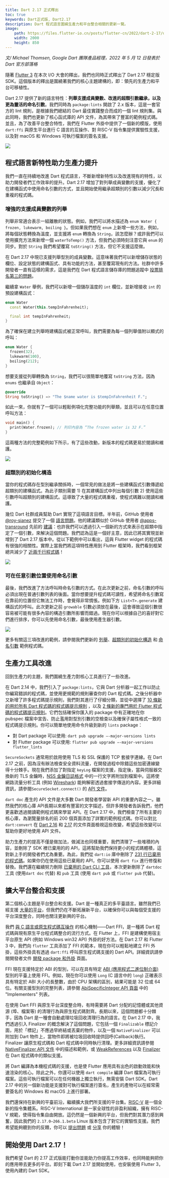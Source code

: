 ```yaml
---
title: Dart 2.17 正式釋出
toc: true
keywords: Dart正式版, Dart2.17
description: Dart 程式語言圍繞生產力和平台整合相關的更新一覽。
image:
    path: https://files.flutter-io.cn/posts/flutter-cn/2022/dart-2-17/dart-2-17-hero.png
    width: 2000
    height: 850
---
```

*文/ Michael Thomsen, Google Dart 團隊產品經理，2022 年 5 月 12 日發表於 Dart 官方部落格*

隨著 [Flutter 3]({{site.main-url}}/posts/introducing-flutter-3) 在本次 I/O 大會的釋出，我們也同時正式釋出了 Dart 2.17 穩定版 SDK。這個版本的釋出是圍繞著我們的核心主題建構的，即：領先的生產力和平台可移植性。

Dart 2.17 提供了新的語言特性：**列舉支援成員變數、改進的超類引數繼承，以及更為靈活的命名引數**。我們同時為 `package:lints` 開啟了 2.x 版本，這是一套官方的 lint 規則，是根據我們總結的 Dart 最佳實踐整合而成的一個 lint 規則集。與此同時，我們也更新了核心函式庫的 API 文件，為其帶來了豐富的範例程式碼。並且，為了改善平台整合特性，我們在 Flutter 外掛中提供了一個新的模版，使用 `dart:ffi` 與原生平台進行 C 語言的互操作、對 RISC-V 指令集提供實驗性支援，以及對 macOS 和 Windows 可執行檔案的簽名支援。

![](https://files.flutter-io.cn/posts/flutter-cn/2022/dart-2-17/dart-2-17-hero.png)

## 程式語言新特性助力生產力提升

我們一直在持續地改進 Dart 程式語言，不斷新增新特性以及改進現有的特性，以助力開發者們工作效率的提升。Dart 2.17 增加了對列舉成員變數的支援，優化了在建構函式中使用命名引數的方式，並且開始使用繼承超類別的引數以減少冗長和重複的程式碼。

### 增強的支援成員變數的列舉

列舉非常適合表示一組離散的狀態。例如，我們可以將水描述為 `enum Water { frozen, lukewarm, boiling }`。但如果我們想在 `enum` 上新增一些方法，例如，將每個狀態轉換為溫度，並支援將 `enum` 轉換為 `String`，該怎麼辦？或許我們可以使用擴充方法來新增一個 `waterToTemp()` 方法，但我們必須時刻注意它與 `enum` 的同步。對於 `String` 我們希望覆寫 `toString()` 方法，但它不支援這麼做。

在 Dart 2.17 中現已支援列舉型別的成員變數。這意味著我們可以新增儲存狀態的欄位、設定狀態的建構函式、具有功能的方法，甚至覆寫現有的方法。社群中許多開發者一直有這樣的需求，這是我們在 Dart 程式語言儲存庫的問題追蹤中 [投票排名第三的問題](https://github.com/dart-lang/language/issues?q=is%3Aissue+sort%3Areactions-%2B1-desc+ "Dart 程式語言 GitHub 儲存庫議題按參與度情況排序")。

繼續拿 `Water` 舉例，我們可以新增一個儲存溫度的 `int` 欄位，並新增接收 `int` 的預設建構函式：

```dart
enum Water 
  const Water(this.tempInFahrenheit);

  final int tempInFahrenheit;
}
```

為了確保在建立列舉時建構函式被正常呼叫，我們需要為每一個列舉值附以顯式的呼叫：

```dart
enum Water {
  frozen(32),
  lukewarm(100),
  boiling(212);
}
```

想要支援從列舉轉換為 `String`，我們可以很簡單地覆寫 `toString` 方法，因為 `enums` 也繼承自 `Object`：

```dart
@override
String toString() => "The $name water is $tempInFahrenheit F.";
```

如此一來，你就有了一個可以輕鬆例項化完整功能的列舉類，並且可以在任意位置呼叫方法：

```dart
void main() {
  print(Water.frozen); // 列印內容為 “The frozen water is 32 F.”
}
```

這兩種方法的完整範例如下所示，有了這些改動，新版本的程式碼更易於閱讀和維護。

![](https://files.flutter-io.cn/posts/flutter-cn/2022/dart-2-17/extensions-vs-enum.png)

### 超類別的初始化構造

當你的程式碼存在型別繼承關係時，一個常見的做法是將一些建構函式引數傳遞給超類別的建構函式。為此子類別需要 1) 在其建構函式中列出每個引數 2) 使用這些引數呼叫超類別的建構函式。這導致了大量的程式碼重複，使程式碼難以閱讀和維護。

幾位 Dart 社群成員幫助 Dart 實現了這項語言目標。半年前，GitHub 使用者 [@roy-sianez](https://github.com/roy-sianez "GitHub 使用者主頁: @roy-sianez") 提交了一個 [語言問題](https://github.com/dart-lang/language/issues/1855 "Dart 程式語言 GitHub 儲存庫議題 #1855")。他的建議類似於 GitHub 使用者 [@apps-transround](https://github.com/apps-transround "GitHub 使用者主頁: @apps-transround") 先前的 [建議](https://github.com/dart-lang/language/issues/493#issuecomment-879624528 "Dart 程式語言 GitHub 儲存庫議題 #493")：也許我們可以透過引入一個新的方式來表示在超類中指定了一個引數，來解決這個問題。我們認為這是一個好主意，因此已將其實現並新增到了 Dart 2.17 版本中。從以下範例中可以看出，這與 Flutter widget 的程式碼有很強的相關性。實際上當我們將這項特性應用到 Flutter 框架時，我們看到框架總共減少了 [近兩千行程式碼](https://github.com/flutter/flutter/pull/100905/files "Flutter 框架 GitHub 儲存庫拉取請求 #100905")！

![](https://files.flutter-io.cn/posts/flutter-cn/2022/dart-2-17/manual-forwarding-vs-supper-parameters.png)

### 可在任意引數位置使用命名引數

最後，我們改進了方法呼叫時命名引數的方式。在此次更新之前，命名引數的呼叫必須出現在普通引數列表的後面。當你想要提升程式碼可讀性，希望將命名引數寫在靠前的位置但它無法工作時，會覺得非常惆悵。例如下方 `List<T>.generate` 建構函式的呼叫。此次更新之前 `growable` 引數必須放在最後，這會導致這個引數很容易被可能有很多內容的構造引數所影響而錯過。現在你可以根據自己的喜好對它們進行排序，你可以先使用命名引數，最後使用產生器引數。

![](https://files.flutter-io.cn/posts/flutter-cn/2022/dart-2-17/names-agrs-order-changing.png)

更多有關這三項改進的範例，請參閱我們更新的 [列舉](https://github.com/dart-lang/samples/blob/master/enhanced_enums/lib/members.dart "Dart 程式語言特性改進範例程式碼: 列舉")、[超類別的初始化構造](https://github.com/dart-lang/samples/blob/master/parameters/lib/super_initalizer.dart "Dart 程式語言特性改進範例程式碼: 超類別的初始化構造") 和 [命名引數](https://github.com/dart-lang/samples/blob/master/parameters/lib/named_parameters.dart "Dart 程式語言特性改進範例程式碼: 命名引數") 範例程式碼。

## 生產力工具改進

回到生產力的主題，我們圍繞生產力對核心工具進行了一些改進。

在 Dart 2.14 中，我們引入了 `package:lints`，它與 Dart 分析器一起工作以防止你編寫錯誤的程式碼，並使用更規範的規則審查你的 Dart 程式碼。之後分析器中又新增了許多程式碼提示規則，我們對其進行了仔細分類，並從中選擇了 [10 條新的用於所有 Dart 程式碼的程式碼提示規則](https://github.com/dart-lang/lints/blob/main/CHANGELOG.md#200 "10 條新的用於所有 Dart 程式碼的程式碼提示規則") ，以及 [2 條新的專門用於 Flutter 程式碼的程式碼提示規則](https://github.com/flutter/packages/blob/master/packages/flutter_lints/CHANGELOG.md#200 "2 條新的專門用於 Flutter 程式碼的程式碼提示規則")。它們包括確保你匯入的 package 中有正確地在你 pubspec 檔案中宣告、防止濫用對型別引數的空檢查以及確保子屬性格式一致的程式碼提示規則。你可以簡單地使用命令升級到新的 `lints` package：

- 對 Dart package 可以使用:
  `dart pub upgrade —-major-versions lints`
- 對 Flutter package 可以使用:
  `flutter pub upgrade —-major-versions flutter_lints`

`SecureSockets` 通常用於啟用使用 TLS 和 SSL 保護的 TCP 套接字連線。在 Dart 2.17 之前，因為沒有辦法檢查安全資料流量，在開發過程中除錯這些加密連線變得十分棘手。現在我們添加了對指定 `keyLog` 檔案的支援，指定後，當與伺服器交換新的 TLS 金鑰時，[NSS 金鑰日誌格式](https://firefox-source-docs.mozilla.org/security/nss/legacy/key_log_format/index.html "NSS 金鑰日誌格式") 中的一行文字將附加到檔案中。這將使網路流量分析工具 (例如 [Wireshark](https://gitlab.com/wireshark/wireshark/-/wikis/TLS#tls-decryption "使用 Wireshark 解密 TLS 資料")) 能夠解密透過套接字傳送的內容。更多詳細資訊，請參閱`SecureSocket.connect()` 的 [API 文件](https://api.dart.tw.gh.miniasp.com/stable/2.17.0/dart-io/SecureSocket/connect.html "SecureSocket 類別的 connect API 文件")。

`dart doc` 產生的 API 文件是大多數 Dart 開發者學習新 API 的重要內容之一。雖然我們的核心庫 API長期以來都有豐富的文字描述，但許多開發者告訴我們，他們更喜歡透過閱讀範例程式碼來學習 API。在 Dart 2.17 中，我們檢查了所有主要的核心庫，為瀏覽量排名的前 200 個頁面添加了詳實的範例程式碼。你可以對比 `dart:convert` 在 [Dart 2.16](https://api.dart.tw.gh.miniasp.com/stable/2.16.2/dart-convert/dart-convert-library.html "Dart 2.16 版的 dart:convert API 文件") 和 [2.17](https://api.dart.tw.gh.miniasp.com/stable/2.17.0/dart-convert/dart-convert-library.html "Dart 2.17 版的 dart:convert API 文件") 的文件頁面檢視這些改變，希望這些改變可以幫助你更好地使用 API 文件。

助力生產力的提高不僅是做加法，做減法也同樣重要，我們清理了一些堆積的內容，並刪除了 SDK 裡已棄用的的 API，這將幫助我們保持更小的程式碼體積，這對新上手的開發者們尤為重要。為此，我們從 `dart:io` 庫中刪除了 [231 行已棄用的程式碼](https://dart-review.googlesource.com/c/sdk/+/236840 "Dart SDK 中棄用了 231 行程式碼")。如果你仍在使用這些已棄用的 API，你可以使用 `dart fix` 進行修復和替換。我們還在繼續努力刪除 [已棄用的 Dart CLI 工具](https://github.com/dart-lang/sdk/issues/46100 "Dart SDK 中已棄用的命令列工具工具")，本次更新刪除了 `dartdoc` 工具 (使用`dart doc` 代替) 和 `pub` 工具 (使用 `dart pub` 或 `flutter pub` 代替)。

## 擴大平台整合和支援

第二個核心主題是平台整合和支援。Dart 是一種真正的多平臺語言。雖然我們已經支援 [大量的平台](https://dart.tw.gh.miniasp.com/overview#platform "Dart 程式語言開發者文件: Dart 支援的平台")，但我們仍在不斷拓展新平台，以確保你可以與每個受支援的平台深度整合，同時也關注更新興的平台。

我們 [與 C 語言或原生程式碼互操作](https://dart.tw.gh.miniasp.com/guides/libraries/c-interop "與 C 語言或原生程式碼互操作") 的核心機制——Dart FFI，是一種將 Dart 程式碼與現有原生平台程式碼整合的流行方式。在 Flutter 上，FFI 是建構使用宿主平台原生 API (例如 Windows win32 API) 外掛的好方法。在 Dart 2.17 和 Flutter 3 中，我們向 `flutter` 工具添加了 FFI 的範本，現在你可以輕鬆地建立 FFI 外掛，這些外掛具有透過 `dart:ffi` 呼叫原生程式碼支援的 Dart API。詳細資訊請參閱開發者文件 [開發 package 和外掛](https://flutter.tw/development/packages-and-plugins/developing-packages#dart-only-platform-implementations "Flutter 開發者文件: Packages 和外掛的開發和提交") 頁面。

FFI 現在支援特定於 ABI 的型別，可以在具有特定 [ABI (應用程式二進位制介面)](https://baike.baidu.com/item/ABI/10912305 "百度百科詞條: ABI (應用程式二進位制介面)") 型別的平臺上使用 FFI。例如，現在你可以使用 `Long` (C 語言中的 `long`) 正確表示具有特定於 ABI 大小的長整數，由於 CPU 架構的區別，結果可能是 32 位或 64 位。有關支援型別的完整列表，請參閱 [AbiSpecificInteger API 頁面](https://api.dart.tw.gh.miniasp.com/stable/2.17.0/dart-ffi/AbiSpecificInteger-class.html "dart:ffi 庫 AbiSpecificInteger 類別的 API 文件頁面") 中的 "Implementers" 列表。

在使用 Dart FFI 與原生平台深度整合時，有時需要將 Dart 分配的記憶體或其他資源 (埠、檔案等) 的清理行為與原生程式碼對齊。長期以來，這個問題都十分棘手，因為 Dart 是一種會自動處理垃圾回收清理行為的語言。在 Dart 2.17 中，我們透過引入 Finalizer 的概念解決了這個問題，它包括一個 `Finalizable` 標記介面，用於「標記」不應過早終結或丟棄的物件，以及一個 `NativeFinalizer` 可以附加到 Dart 物件上，當物件即將被垃圾回收時提供回呼(Callback)執行。Finalizer 讓原生程式碼和 Dart 程式碼中同時執行清理。更多詳細資訊請參閱 [NativeFinalizer API 文件](https://api.dart.tw.gh.miniasp.com/stable/2.17.0/dart-ffi/NativeFinalizer-class.html "dart:ffi 庫 NativeFinalizer 類別的 API 文件頁面") 中的描述和範例，或 [WeakReferences](https://api.dart.tw.gh.miniasp.com/stable/2.17.0/dart-core/WeakReference-class.html "dart:core 庫 WeakReferences 類別的 API 文件頁面") 以及 [Finalizer](https://api.dart.tw.gh.miniasp.com/stable/2.17.0/dart-core/Finalizer-class.html "dart:core 庫 Finalizer 類別的 API 文件頁面") 在 Dart 程式碼中的類似支援。

將 Dart 編譯為本機程式碼的支援，也是使 Flutter 應用具有出色的啟動效能和快速渲染的核心。除此之外，你還可以使用 `dart compile` 編譯 Dart 檔案為可執行檔案。這些可執行檔案可以在任何機器上獨立執行，無需安裝 Dart SDK。Dart 2.17 中的另一個新功能是支援對可執行檔案進行簽名，產生的產物可以在經常需要簽名的 Windows 和 macOS 上進行部署。

我們還保持在新興的平臺前沿，繼續擴大我們所支援的平台集。[RISC-V](https://riscv.org/about/ "RISC-V 中國主頁") 是一個全新的指令集體系。RISC-V International 是一家全球性的非盈利組織，擁有 RISC-V 規範，使得指令集自由開放。這仍然是一個新興的平台，但我們對其潛力感到興奮，因此我們的 `2.17.0–266.1.beta` Linux 版本包含了對它的實驗性支援。我們希望能夠聽到你的反饋，你可以 [提出問題](https://github.com/dart-lang/sdk/issues "在 GitHub 上向 Dart 團隊提出問題") 或 [分享](https://groups.google.com/a/dartlang.org/g/misc "加入 Dart 郵件群組並分享你的體驗") 你的體驗！

## 開始使用 Dart 2.17！

我們希望 Dart 的 2.17 正式版能打動你並能助力你提高工作效率，也同時能夠把你的應用帶去更多的平台。即刻下載 Dart 2.17 並開始使用，也安裝使用 Flutter 3，使用內建的 Dart SDK。
